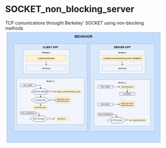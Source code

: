 # SOCKET_non_blocking_server
TCP comunications throught Berkeley' SOCKET using non-blocking methods
![behavior](https://github.com/ORParga/SOCKET_non_blocking_SERVER//blob/master/behaviour.jpg?raw=true)
